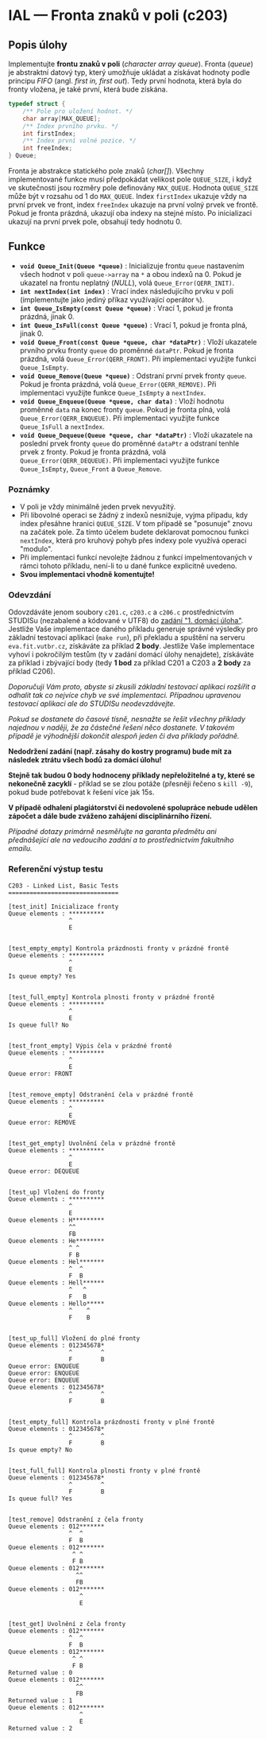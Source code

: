 # IAL — Fronta znaků v poli (c203)

## Popis úlohy

Implementujte **frontu znaků v poli** (*character array queue*). Fronta (*queue*) je abstraktní datový typ, který umožňuje ukládat a získávat hodnoty podle principu *FIFO* (angl. *first in, first out*). Tedy první hodnota, která byla do fronty vložena, je také první, která bude získána.

```c
typedef struct {
	/** Pole pro uložení hodnot. */
	char array[MAX_QUEUE];
	/** Index prvního prvku. */
	int firstIndex;
	/** Index první volné pozice. */
	int freeIndex;
} Queue;
```

Fronta je abstrakce statického pole znaků (*char[]*). Všechny implementované funkce musí předpokádat velikost pole `QUEUE_SIZE`, i když ve skutečnosti jsou rozměry pole definovány `MAX_QUEUE`. Hodnota `QUEUE_SIZE` může být v rozsahu od 1 do `MAX_QUEUE`. 
Index `firstIndex` ukazuje vždy na první prvek ve front, index `freeIndex` ukazuje na první volný prvek ve frontě. Pokud je fronta prázdná, ukazují oba indexy na stejné místo. Po inicializaci ukazují na první prvek pole, obsahují tedy hodnotu 0.

## Funkce

* **`void Queue_Init(Queue *queue)`** : Inicializuje frontu `queue` nastavením všech hodnot v poli `queue->array` na `*` a obou indexů na 0. Pokud je ukazatel na frontu neplatný (*NULL*), volá `Queue_Error(QERR_INIT)`.
* **`int nextIndex(int index)`** : Vrací index následujícího prvku v poli (implementujte jako jediný příkaz využívající operátor `%`).
* **`int Queue_IsEmpty(const Queue *queue)`** : Vrací 1, pokud je fronta prázdná, jinak 0.
* **`int Queue_IsFull(const Queue *queue)`** : Vrací 1, pokud je fronta plná, jinak 0.
* **`void Queue_Front(const Queue *queue, char *dataPtr)`** : Vloží ukazatele prvního prvku fronty `queue` do proměnné `dataPtr`. Pokud je fronta prázdná, volá `Queue_Error(QERR_FRONT)`. Při implementaci využijte funkci `Queue_IsEmpty`.
* **`void Queue_Remove(Queue *queue)`** : Odstraní první prvek fronty `queue`. Pokud je fronta prázdná, volá `Queue_Error(QERR_REMOVE)`. Při implementaci využijte funkce `Queue_IsEmpty` a `nextIndex`.
* **`void Queue_Enqueue(Queue *queue, char data)`** : Vloží hodnotu proměnné `data` na konec fronty `queue`. Pokud je fronta plná, volá `Queue_Error(QERR_ENQUEUE)`. Při implementaci využijte funkce `Queue_IsFull` a `nextIndex`.
* **`void Queue_Dequeue(Queue *queue, char *dataPtr)`** : Vloží ukazatele na poslední prvek fronty `queue` do proměnné `dataPtr` a odstraní tenhle prvek z fronty. Pokud je fronta prázdná, volá `Queue_Error(QERR_DEQUEUE)`. Při implementaci využijte funkce `Queue_IsEmpty`, `Queue_Front` a `Queue_Remove`.

### Poznámky

* V poli je vždy minimálně jeden prvek nevyužitý.
* Při libovolné operaci se žádný z indexů nesnižuje, vyjma případu, kdy index přesáhne hranici `QUEUE_SIZE`. V tom případě se "posunuje" znovu na začátek pole. Za tímto účelem budete deklarovat pomocnou funkci `nextIndex`, která pro kruhový pohyb přes indexy pole využívá operaci "modulo".
* Při implementaci funkcí nevolejte žádnou z funkcí impelmentovaných v rámci tohoto příkladu, není-li to u dané funkce explicitně uvedeno.
* **Svou implementaci vhodně komentujte!**

### Odevzdání

Odovzdáváte jenom soubory `c201.c`, `c203.c` a `c206.c` prostřednictvím STUDISu (nezabalené a kódované v UTF8) do [zadání "1. domácí úloha"](https://www.vut.cz/studis/student.phtml?script_name=zadani_detail&apid=230956&zid=50549). Jestliže Vaše implementace daného příkladu generuje správné výsledky pro základní testovací aplikaci (`make run`), při překladu a spuštění na serveru `eva.fit.vutbr.cz`, získáváte za příklad **2 body**. Jestliže Vaše implementace vyhoví i pokročilým testům (ty v zadání domácí úlohy nenajdete), získáváte za příklad i zbývající body (tedy **1 bod** za příklad C201 a C203 a **2 body** za příklad C206).

*Doporučuji Vám proto, abyste si zkusili základní testovací aplikaci rozšířit a odhalit tak co nejvíce chyb ve své implementaci. Případnou upravenou testovací aplikaci ale do STUDISu neodevzdávejte.*

*Pokud se dostanete do časové tísně, nesnažte se řešit všechny příklady najednou v naději, že za částečné řešení něco dostanete. V takovém případě je výhodnější dokončit alespoň jeden či dva příklady pořádně.*

**Nedodržení zadání (např. zásahy do kostry programu) bude mít za následek ztrátu všech bodů za domácí úlohu!**

**Stejně tak budou 0 body hodnoceny příklady nepřeložitelné a ty, které se nekonečně zacyklí** - příklad se se zlou potáže (přesněji řečeno s `kill -9`), pokud bude potřebovat k řešení více jak 15s.

**V případě odhalení plagiátorství či nedovolené spolupráce nebude udělen zápočet a dále bude zváženo zahájení disciplinárního řízení.**

*Případné dotazy primárně nesměřujte na garanta předmětu ani přednášející ale na vedoucího zadání a to prostřednictvím fakultního emailu.*

### Referenční výstup testu

```text
C203 - Linked List, Basic Tests
===============================

[test_init] Inicializace fronty
Queue elements : **********
                 ^         
                 E         


[test_empty_empty] Kontrola prázdnosti fronty v prázdné frontě
Queue elements : **********
                 ^         
                 E         
Is queue empty? Yes


[test_full_empty] Kontrola plnosti fronty v prázdné frontě
Queue elements : **********
                 ^         
                 E         
Is queue full? No


[test_front_empty] Výpis čela v prázdné frontě
Queue elements : **********
                 ^         
                 E         
Queue error: FRONT


[test_remove_empty] Odstranění čela v prázdné frontě
Queue elements : **********
                 ^         
                 E         
Queue error: REMOVE


[test_get_empty] Uvolnění čela v prázdné frontě
Queue elements : **********
                 ^         
                 E         
Queue error: DEQUEUE


[test_up] Vložení do fronty
Queue elements : **********
                 ^         
                 E         
Queue elements : H*********
                 ^^        
                 FB        
Queue elements : He********
                 ^ ^       
                 F B       
Queue elements : Hel*******
                 ^  ^      
                 F  B      
Queue elements : Hell******
                 ^   ^     
                 F   B     
Queue elements : Hello*****
                 ^    ^    
                 F    B    


[test_up_full] Vložení do plné fronty
Queue elements : 012345678*
                 ^        ^
                 F        B
Queue error: ENQUEUE
Queue error: ENQUEUE
Queue error: ENQUEUE
Queue elements : 012345678*
                 ^        ^
                 F        B


[test_empty_full] Kontrola prázdnosti fronty v plné frontě
Queue elements : 012345678*
                 ^        ^
                 F        B
Is queue empty? No


[test_full_full] Kontrola plnosti fronty v plné frontě
Queue elements : 012345678*
                 ^        ^
                 F        B
Is queue full? Yes


[test_remove] Odstranění z čela fronty
Queue elements : 012*******
                 ^  ^      
                 F  B      
Queue elements : 012*******
                  ^ ^      
                  F B      
Queue elements : 012*******
                   ^^      
                   FB      
Queue elements : 012*******
                    ^      
                    E      


[test_get] Uvolnění z čela fronty
Queue elements : 012*******
                 ^  ^      
                 F  B      
Queue elements : 012*******
                  ^ ^      
                  F B      
Returned value : 0
Queue elements : 012*******
                   ^^      
                   FB      
Returned value : 1
Queue elements : 012*******
                    ^      
                    E      
Returned value : 2
```
